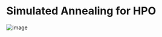 # Simulated Annealing for HPO
![image](https://user-images.githubusercontent.com/49298791/89729571-00a28800-da72-11ea-8619-a74543ab4255.png)
